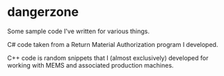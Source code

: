 # dangerzone
Some sample code I've written for various things.

C# code taken from a Return Material Authorization program I developed.

C++ code is random snippets that I (almost exclusively) developed for working with MEMS and associated production machines.
